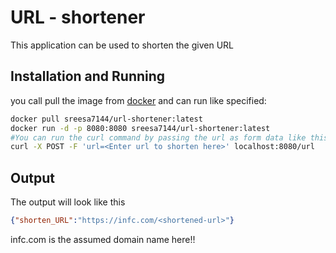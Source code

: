 # URL - shortener
This application can be used to shorten the given URL

## Installation and Running

you call pull the image from [docker](https://hub.docker.com/repository/docker/sreesa7144/url-shortener) and can run like specified:
```bash
docker pull sreesa7144/url-shortener:latest
docker run -d -p 8080:8080 sreesa7144/url-shortener:latest
#You can run the curl command by passing the url as form data like this
curl -X POST -F 'url=<Enter url to shorten here>' localhost:8080/url
```

## Output
The output will look like this
```json
{"shorten_URL":"https://infc.com/<shortened-url>"}
```
infc.com is the assumed domain name here!!
